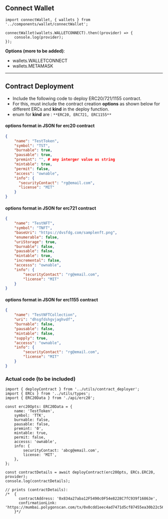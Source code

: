 
## Connect Wallet

```tsx
import connectWallet, { wallets } from '../components/wallet/connectWallet';

connectWallet(wallets.WALLETCONNECT).then((provider) => {
    console.log(provider);
});
```

**Options (more to be added)**:

-   wallets.WALLETCONNECT
-   wallets.METAMASK

---

## Contract Deployment

-   Include the following code to deploy ERC20/721/1155 contract.
-   For this, must include the contract creation **options** as shown below for different ERCs and **kind** in the deploy function.
-   enum for **kind** are : `**ERC20, ERC721, ERC1155**`

#### options format in JSON for **erc20** contract

```json
{
    "name": "TestToken",
    "symbol": "TST",
    "burnable": true,
    "pausable": true,
    "premint": "", # any interger value as string
    "mintable": true,
    "permit": false,
    "access": "ownable",
    "info": {
      "securityContact": "rg@email.com",
      "license": "MIT"
    }
}
```

#### options format in JSON for **erc721** contract

```json
{
    "name": "TestNFT",
    "symbol": "TNFT",
    "baseUri": "https://dvsfdg.com/samplenft.png",
    "enumerable": false,
    "uriStorage": true,
    "burnable": false,
    "pausable": false,
    "mintable": true,
    "incremental": false,
    "accesss": "ownable",
    "info": {
        "securityContact": "rg@email.com",
        "license": "MIT"
    }
}
```

#### options format in JSON for **erc1155** contract

```json
{
    "name": "TestNFTCollection",
    "uri": "dhsgfdshgvjaghvdf",
    "burnable": false,
    "pausable": false,
    "mintable": false,
    "supply": true,
    "accesss": "ownable",
    "info": {
        "securityContact": "rg@email.com",
        "license": "MIT"
    }
}
```

### Actual code (to be included)

```tsx
import { deployContract } from '../utils/contract_deployer';
import { ERCs } from '../utils/types';
import { ERC20Data } from './api/erc20';

const erc20Opts: ERC20Data = {
    name: 'TestToken',
    symbol: 'TTK',
    burnable: false,
    pausable: false,
    premint: '0',
    mintable: true,
    permit: false,
    accesss: 'ownable',
    info: {
        securityContact: 'abcg@email.com',
        license: 'MIT',
    },
};

const contractDetails = await deployContract(erc20Opts, ERCs.ERC20, provider);
console.log(contractDetails);

// prints (contractDetails):
/*  {
      contractAddress: '0x834a27aba12F5490c0F54e8228C7fC939f16863e', 
      confirmationLink: 'https://mumbai.polygonscan.com/tx/0x0cdd1eec4ad7471d5cf87455ea30b22c56425e1625f6ca1278a4404f668e4711'
    }*/
```

